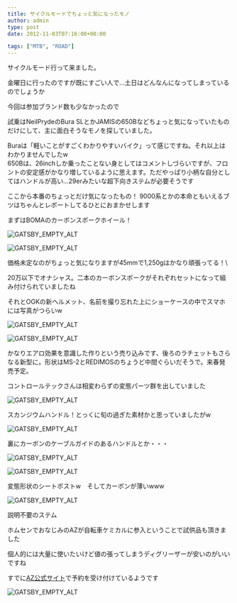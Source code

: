 ```yaml
---
title: サイクルモードでちょっと気になったモノ
author: admin
type: post
date: 2012-11-03T07:16:00+00:00

tags: ["MTB", "ROAD"]
---
```


サイクルモード行って来ました。

金曜日に行ったのですが既にすごい人で…土日はどんなんになってしまっているのでしょうか

今回は参加ブランド数も少なかったので

試乗はNeilPrydeのBura SLとかJAMISの650Bなどちょっと気になっていたものだけにして、主に面白そうなモノを探していました。

Buraは「軽いことがすごくわかりやすいバイク」って感じですね。それ以上はわかりませんでしたw\
 650Bは、26inchしか乗ったことない身としてはコメントしづらいですが、フロントの安定感がかなり増しているように思えます。ただやっぱり小柄な自分としてはハンドルが高い…29erみたいな超下向きステムが必要そうです

ここから本番のちょっとだけ気になったもの！
9000系とかの本命ともいえるブツはちゃんとレポートしてるひとにおまかせします

まずはBOMAのカーボンスポークホイール！

![GATSBY_EMPTY_ALT](./DSC_1128.jpg)

![GATSBY_EMPTY_ALT](./DSC_1131.jpg)

価格未定なのがちょっと気になりますが45mmで1,250gはかなり頑張ってる！\

20万以下でオナシャス。二本のカーボンスポークがそれぞれセットになって組み付けられていましたね

それとOGKの新ヘルメット、名前を撮り忘れた上にショーケースの中でスマホには写真がつらいw

![GATSBY_EMPTY_ALT](./DSC_1135.jpg)

![GATSBY_EMPTY_ALT](./DSC_1136.jpg)

かなりエアロ効果を意識した作りという売り込みです、後ろのラチェットもさらなる新型に。形状はMS-2とREDIMOSのちょうど中間ぐらいだそうで。来春発売予定。

コントロールテックさんは相変わらずの変態パーツ群を出していました

![GATSBY_EMPTY_ALT](./DSC_1137.jpg)

スカンジウムハンドル！とっくに旬の過ぎた素材かと思っていましたがw

![GATSBY_EMPTY_ALT](./DSC_1139.jpg)

裏にカーボンのケーブルガイドのあるハンドルとか・・・

![GATSBY_EMPTY_ALT](./DSC_1142.jpg)

![GATSBY_EMPTY_ALT](./DSC_1140.jpg)

変態形状のシートポストw　そしてカーボンが薄いwww

![GATSBY_EMPTY_ALT](./DSC_1144.jpg)

説明不要のステム

ホムセンでおなじみのAZが自転車ケミカルに参入ということで試供品も頂きました

個人的には大量に使いたいけど値の張ってしまうディグリーザーが安いのがいいですね

すでに<a href="https://www.az-oil.jp/index.html">AZ公式サイト</a>で予約を受け付けているようです

![GATSBY_EMPTY_ALT](./DSC_1147.jpg)
